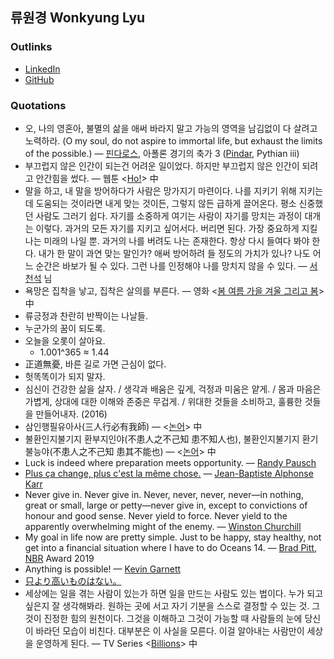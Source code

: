 ## 류원경 Wonkyung Lyu

### Outlinks
- [LinkedIn](https://www.linkedin.com/in/lyuggang/)
- [GitHub](https://github.com/LyuGGang)

### Quotations
- 오, 나의 영혼아, 불멸의 삶을 애써 바라지 말고 가능의 영역을 남김없이 다 살려고 노력하라. (O my soul, do not aspire to immortal life, but exhaust the limits of the possible.) — [핀다로스](http://ko.wikipedia.org/wiki/%ED%95%80%EB%8B%A4%EB%A1%9C%EC%8A%A4), 아폴론 경기의 축가 3 ([Pindar](http://en.wikipedia.org/wiki/Pindar), Pythian iii)
- 부끄럽지 않은 인간이 되는건 어려운 일이었다. 하지만 부끄럽지 않은 인간이 되려고 안간힘을 썼다. — 웹툰 <[Ho!](https://ko.wikipedia.org/wiki/Ho!)> 中
- 말을 하고, 내 말을 방어하다가 사람은 망가지기 마련이다. 나를 지키기 위해 지키는데 도움되는 것이라면 내게 맞는 것이든, 그렇지 않든 급하게 끌어온다. 평소 신중했던 사람도 그러기 쉽다. 자기를 소중하게 여기는 사람이 자기를 망치는 과정이 대개는 이렇다. 과거의 모든 자기를 지키고 싶어서다. 버리면 된다. 가장 중요하게 지킬 나는 미래의 나일 뿐. 과거의 나를 버려도 나는 존재한다. 항상 다시 들여다 봐야 한다. 내가 한 말이 과연 맞는 말인가? 애써 방어하려 들 정도의 가치가 있나? 나도 어느 순간은 바보가 될 수 있다. 그런 나를 인정해야 나를 망치지 않을 수 있다. — [서천석](https://www.facebook.com/seoulmind) 님
- 욕망은 집착을 낳고, 집착은 살의를 부른다. — 영화 <[봄 여름 가을 겨울 그리고 봄](https://ko.wikipedia.org/wiki/%EB%B4%84_%EC%97%AC%EB%A6%84_%EA%B0%80%EC%9D%84_%EA%B2%A8%EC%9A%B8_%EA%B7%B8%EB%A6%AC%EA%B3%A0_%EB%B4%84)> 中
- 류긍정과 찬란히 반짝이는 나날들.
- 누군가의 꿈이 되도록.
- 오늘을 오롯이 살아요.
  - 1.001^365 ≈ 1.44
- 正道無憂, 바른 길로 가면 근심이 없다.
- 헛똑똑이가 되지 말자.
- 심신이 건강한 삶을 살자. / 생각과 배움은 깊게, 걱정과 미움은 얕게. / 몸과 마음은 가볍게, 상대에 대한 이해와 존중은 무겁게. / 위대한 것들을 소비하고, 훌륭한 것들을 만들어내자. (2016)
- 삼인행필유아사(三人行必有我師) — <[논어](https://ko.wikipedia.org/wiki/%EB%85%BC%EC%96%B4)> 中
- 불환인지불기지 환부지인야(不患人之不己知 患不知人也), 불환인지불기지 환기불능야(不患人之不己知 患其不能也) — <[논어](https://ko.wikipedia.org/wiki/%EB%85%BC%EC%96%B4)> 中
- Luck is indeed where preparation meets opportunity. — [Randy Pausch](https://en.wikipedia.org/wiki/Randy_Pausch)
- [Plus ça change, plus c'est la même chose.](https://en.wiktionary.org/wiki/plus_%C3%A7a_change,_plus_c%27est_la_m%C3%AAme_chose) — [Jean-Baptiste Alphonse Karr](https://en.wikipedia.org/wiki/Jean-Baptiste_Alphonse_Karr)
- Never give in. Never give in. Never, never, never, never—in nothing, great or small, large or petty—never give in, except to convictions of honour and good sense. Never yield to force. Never yield to the apparently overwhelming might of the enemy. — [Winston Churchill](https://en.wikipedia.org/wiki/Winston_Churchill)
- My goal in life now are pretty simple. Just to be happy, stay healthy, not get into a financial situation where I have to do Oceans 14. — [Brad Pitt](https://en.wikipedia.org/wiki/Brad_Pitt), [NBR](https://en.wikipedia.org/wiki/National_Board_of_Review) Award 2019
- Anything is possible! — [Kevin Garnett](https://en.wikipedia.org/wiki/Kevin_Garnett) 
- [只より高いものはない。](https://ja.wiktionary.org/wiki/%E5%8F%AA%E3%82%88%E3%82%8A%E9%AB%98%E3%81%84%E3%82%82%E3%81%AE%E3%81%AF%E3%81%AA%E3%81%84)
- 세상에는 일을 겪는 사람이 있는가 하면 일을 만드는 사람도 있는 법이다. 누가 되고 싶은지 잘 생각해봐라. 원하는 곳에 서고 자기 기분을 스스로 결정할 수 있는 것. 그것이 진정한 힘의 원천이다. 그것을 이해하고 그것이 가능할 때 사람들의 눈에 당신이 바라던 모습이 비친다. 대부분은 이 사실을 모른다. 이걸 알아내는 사람만이 세상을 운영하게 된다. — TV Series <[Billions](https://en.wikipedia.org/wiki/Billions_(TV_series))> 中
